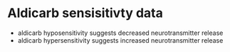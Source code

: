 # Aldicarb sensisitivty data

- aldicarb hyposensitivity suggests decreased neurotransmitter release
- aldicarb hypersensitivity suggests increased neurotransmitter release
